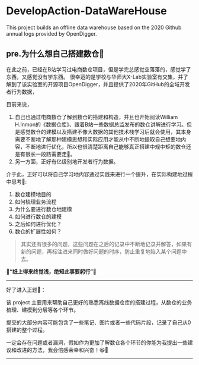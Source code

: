 # DevelopAction-DataWareHouse
This project builds an offline data warehouse based on the 2020 Github annual logs provided by OpenDigger. 

## pre.为什么想自己搭建数仓🦄
在此之前，已经在B站学习过电商数仓项目，但是学完总感觉空落落的，感觉学了东西，又感觉没有学东西。
很幸运的是学校与华师大X-Lab实验室有交集，并了解到了该实验室的开源项目OpenDigger，并且提供了2020年GitHub的全域开发者行为数据，

目前来说，

1. 自己也通过电商数仓了解到数仓的搭建和构造，并且也开始阅读William H.Inmon的《数据仓库》、跟着B站一些数据总监发布的数仓讲解进行学习。但是感觉数仓的建模以及搭建不像大数据的其他技术栈学习后就会使用，其本身需要不断地了解那种建模思想和实际应用才能从中不断地提取自己想要地内容，不断地进行优化，所以也很清楚距离自己能够真正搭建中规中矩的数仓还是有很长一段路需要走🐢。
2. 另一方面，正好有亿级别地开发者行为数据。

介于此，正好可以将自己学习地内容通过实践来进行一个提升，在实际构建地过程中思考🤯:
1. 数仓建模地目的
2. 如何梳理业务流程
3. 为什么要进行数仓地建模
4. 如何进行数仓的建模
5. 之后如何进行优化？
6. 数仓的扩展性如何？
> 其实还有很多的问题，这些问题在之后的记录中不断地记录并解答，如果有新的问题，再标注进来同时做好问题的时序，防止重复地陷入某个问题中去。

**🐂“纸上得来终觉浅，绝知此事要躬行”🐂**

--------------------------------------------------------------------------------------------------------
好了进入正题🎉：

该 project 主要用来帮助自己更好的熟悉离线数据仓库的搭建过程，从数仓的业务梳理、建模到分层等各个环节。

提交的大部分内容可能包含了一些笔记、图片或者一些代码片段，记录了自己从0搭建的整个过程。

一定会存在问题或者漏洞，假如作为更加了解数仓各个环节的你能为我提出一些建议和改进的方法，我会倍感荣幸和兴奋！😆🤩

--------------------------------------------------------------------------------------------------------

 

